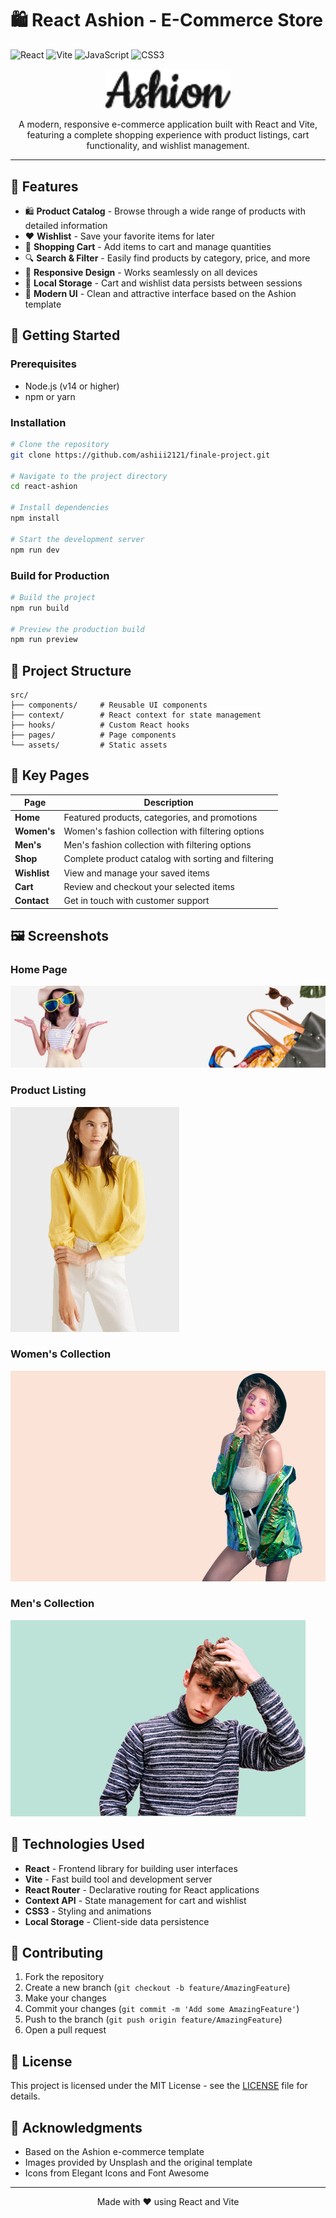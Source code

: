# 🛍️ React Ashion - E-Commerce Store

![React](https://img.shields.io/badge/React-20232A?style=for-the-badge&logo=react&logoColor=61DAFB)
![Vite](https://img.shields.io/badge/Vite-B73BFE?style=for-the-badge&logo=vite&logoColor=FFD62E)
![JavaScript](https://img.shields.io/badge/JavaScript-323330?style=for-the-badge&logo=javascript&logoColor=F7DF1E)
![CSS3](https://img.shields.io/badge/CSS3-1572B6?style=for-the-badge&logo=css3&logoColor=white)

<p align="center">
  <img src="public/img/logo.png" alt="Ashion Logo" width="200"/>
</p>

<p align="center">
  A modern, responsive e-commerce application built with React and Vite, featuring a complete shopping experience with product listings, cart functionality, and wishlist management.
</p>

---

## 🌟 Features

- 🛍️ **Product Catalog** - Browse through a wide range of products with detailed information
- ❤️ **Wishlist** - Save your favorite items for later
- 🛒 **Shopping Cart** - Add items to cart and manage quantities
- 🔍 **Search & Filter** - Easily find products by category, price, and more
- 📱 **Responsive Design** - Works seamlessly on all devices
- 💾 **Local Storage** - Cart and wishlist data persists between sessions
- 🎨 **Modern UI** - Clean and attractive interface based on the Ashion template

## 🚀 Getting Started

### Prerequisites

- Node.js (v14 or higher)
- npm or yarn

### Installation

```bash
# Clone the repository
git clone https://github.com/ashiii2121/finale-project.git

# Navigate to the project directory
cd react-ashion

# Install dependencies
npm install

# Start the development server
npm run dev
```

### Build for Production

```bash
# Build the project
npm run build

# Preview the production build
npm run preview
```

## 📁 Project Structure

```
src/
├── components/     # Reusable UI components
├── context/        # React context for state management
├── hooks/          # Custom React hooks
├── pages/          # Page components
└── assets/         # Static assets
```

## 🎯 Key Pages

| Page         | Description                                         |
| ------------ | --------------------------------------------------- |
| **Home**     | Featured products, categories, and promotions       |
| **Women's**  | Women's fashion collection with filtering options   |
| **Men's**    | Men's fashion collection with filtering options     |
| **Shop**     | Complete product catalog with sorting and filtering |
| **Wishlist** | View and manage your saved items                    |
| **Cart**     | Review and checkout your selected items             |
| **Contact**  | Get in touch with customer support                  |

## 🖼️ Screenshots

### Home Page

![Home Page](public/img/banner/banner-1.jpg)

### Product Listing

![Product Listing](public/img/product/product-1.jpg)

### Women's Collection

![Women's Collection](public/img/categories/category-1.jpg)

### Men's Collection

![Men's Collection](public/img/categories/category-2.jpg)

## 🔧 Technologies Used

- **React** - Frontend library for building user interfaces
- **Vite** - Fast build tool and development server
- **React Router** - Declarative routing for React applications
- **Context API** - State management for cart and wishlist
- **CSS3** - Styling and animations
- **Local Storage** - Client-side data persistence

## 🤝 Contributing

1. Fork the repository
2. Create a new branch (`git checkout -b feature/AmazingFeature`)
3. Make your changes
4. Commit your changes (`git commit -m 'Add some AmazingFeature'`)
5. Push to the branch (`git push origin feature/AmazingFeature`)
6. Open a pull request

## 📄 License

This project is licensed under the MIT License - see the [LICENSE](LICENSE) file for details.

## 🙏 Acknowledgments

- Based on the Ashion e-commerce template
- Images provided by Unsplash and the original template
- Icons from Elegant Icons and Font Awesome

---

<p align="center">
  Made with ❤️ using React and Vite
</p>
